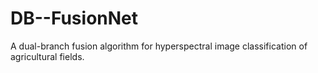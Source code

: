 # DB--FusionNet
A dual-branch fusion algorithm for hyperspectral image classification of agricultural fields.
